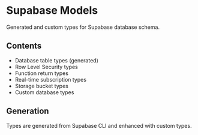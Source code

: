 # Supabase Models

Generated and custom types for Supabase database schema.

## Contents
- Database table types (generated)
- Row Level Security types
- Function return types
- Real-time subscription types
- Storage bucket types
- Custom database types

## Generation
Types are generated from Supabase CLI and enhanced with custom types.